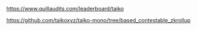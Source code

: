 https://www.quillaudits.com/leaderboard/taiko

https://github.com/taikoxyz/taiko-mono/tree/based_contestable_zkrollup